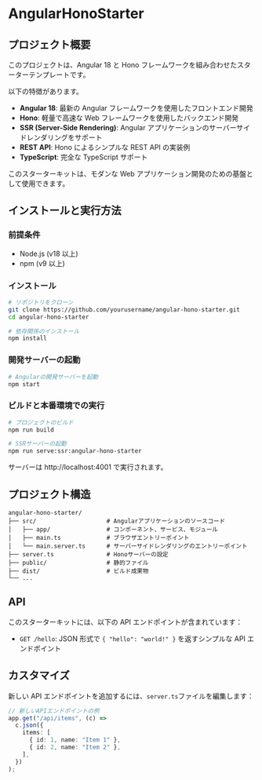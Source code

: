 # AngularHonoStarter

## プロジェクト概要

このプロジェクトは、Angular 18 と Hono フレームワークを組み合わせたスターターテンプレートです。

以下の特徴があります。

- **Angular 18**: 最新の Angular フレームワークを使用したフロントエンド開発
- **Hono**: 軽量で高速な Web フレームワークを使用したバックエンド開発
- **SSR (Server-Side Rendering)**: Angular アプリケーションのサーバーサイドレンダリングをサポート
- **REST API**: Hono によるシンプルな REST API の実装例
- **TypeScript**: 完全な TypeScript サポート

このスターターキットは、モダンな Web アプリケーション開発のための基盤として使用できます。

## インストールと実行方法

### 前提条件

- Node.js (v18 以上)
- npm (v9 以上)

### インストール

```bash
# リポジトリをクローン
git clone https://github.com/yourusername/angular-hono-starter.git
cd angular-hono-starter

# 依存関係のインストール
npm install
```

### 開発サーバーの起動

```bash
# Angularの開発サーバーを起動
npm start
```

### ビルドと本番環境での実行

```bash
# プロジェクトのビルド
npm run build

# SSRサーバーの起動
npm run serve:ssr:angular-hono-starter
```

サーバーは http://localhost:4001 で実行されます。

## プロジェクト構造

```
angular-hono-starter/
├── src/                    # Angularアプリケーションのソースコード
│   ├── app/                # コンポーネント、サービス、モジュール
│   ├── main.ts             # ブラウザエントリーポイント
│   └── main.server.ts      # サーバーサイドレンダリングのエントリーポイント
├── server.ts               # Honoサーバーの設定
├── public/                 # 静的ファイル
├── dist/                   # ビルド成果物
└── ...
```

## API

このスターターキットには、以下の API エンドポイントが含まれています：

- `GET /hello`: JSON 形式で `{ "hello": "world!" }` を返すシンプルな API エンドポイント

## カスタマイズ

新しい API エンドポイントを追加するには、`server.ts`ファイルを編集します：

```typescript
// 新しいAPIエンドポイントの例
app.get("/api/items", (c) =>
  c.json({
    items: [
      { id: 1, name: "Item 1" },
      { id: 2, name: "Item 2" },
    ],
  })
);
```
